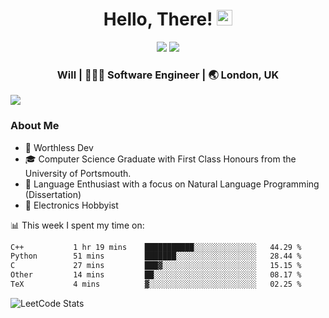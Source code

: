 <div align="center">
  <h1> Hello, There! <img src="https://media.giphy.com/media/hvRJCLFzcasrR4ia7z/giphy.gif" width="25px"></h1>
</div>

<p align="center">
    <a href="https://linkedin.com/in/willgreen98" alt="LinkedIn">
	    <img src="https://img.shields.io/badge/-LinkedIn-0e76a8?style=flat-square&logo=Linkedin&logoColor=white"/></a>
    <a href="https://twitter.com/Will_Green98" alt="Tweeter">
        <img src="https://img.shields.io/badge/-Twitter-00acee?style=flat-square&logo=Twitter&logoColor=white"/></a>
</p>

<div align="center">
	<h3> Will | 👨🏻‍💻 Software Engineer | 🌏 London, UK </h3>
</div>

![](https://visitor-badge.glitch.me/badge?page_id=willgreen98.visitor-badge)

### About Me

- 🥰 Worthless Dev
- 🎓 Computer Science Graduate with First Class Honours from the University of Portsmouth.
- 📖 Language Enthusiast with a focus on Natural Language Programming (Dissertation)
- 🤖 Electronics Hobbyist

📊 This week I spent my time on:
<!--START_SECTION:waka-->

```txt
C++           1 hr 19 mins    ███████████░░░░░░░░░░░░░░   44.29 %
Python        51 mins         ███████░░░░░░░░░░░░░░░░░░   28.44 %
C             27 mins         ███▓░░░░░░░░░░░░░░░░░░░░░   15.15 %
Other         14 mins         ██░░░░░░░░░░░░░░░░░░░░░░░   08.17 %
TeX           4 mins          ▓░░░░░░░░░░░░░░░░░░░░░░░░   02.25 %
```

<!--END_SECTION:waka-->

![LeetCode Stats](https://leetcard.jacoblin.cool/WillGreen98?theme=unicorn&font=JetBrains%20Mono&ext=activity)
